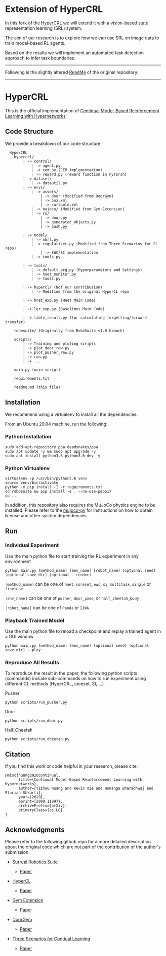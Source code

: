 # Extension of HyperCRL

In this fork of the [HyperCRL](https://github.com/rvl-lab-utoronto/HyperCRL) we will extend it with a vision-based state
representation learning (SRL) system.

The aim of our research is to explore how we can use SRL on image data to train model-based RL agents.

Based on the results we will implement an automated task detection approach to infer task boundaries.

***

Following is the slightly altered [ReadMe](https://github.com/rvl-lab-utoronto/HyperCRL/blob/master/readme.md) of the
original repository.

***

# HyperCRL

This is the official implementation
of [Continual Model-Based Reinforcement Learning with Hypernetworks](https://arxiv.org/abs/2009.11997)

## Code Structure

We provide a breakdown of our code structure:

```
  HyperCRL
    hypercrl/
        | -> control/
            | -> agent.py
            | -> cem.py (CEM implementation)
            | -> reward.py (reward function in PyTorch)
        | -> dataset/
            | -> datautil.py
        | -> envs/
            | -> assets/
                | -> door (Modified from DoorGym)
                | -> box.xml
                | -> cartpole.xml
            | -> mujoco/ (Modified from Gym-Extension)
            | -> rs/
                | -> door.py
                | -> generated_objects.py
                | -> push.py
    
        | -> model/
            | -> mbrl.py
            | -> regularizer.py (Modified from Three Scenarios for CL repo)
                | -> EWC/SI implementation
            | -> tools.py

        | -> tools/
            | -> default_arg.py (Hyperparameters and Settings)
            | -> hnet_monitor.py
            | -> tools.py

        | -> hypercl/ (Not our contribution)
            | -> Modified from the original HyperCL repo

        | -> hnet_exp.py (Hnet Main Code)

        | -> lqr_exp.py (Baselines Main Code)

        | -> table_result.py (for calculating forgetting/forward transfer)
    
    robosuite/ (Originally from RoboSuite v1.0 branch)

    scripts/
        | -> Training and ploting scripts
        | -> plot_door_rew.py
        | -> plot_pusher_rew.py
        | -> run.py
        | -> ...

    main.py (main script)

    requirements.txt

    readme.md (this file)
  ```

## Installation

We recommend using a virtualenv to install all the dependencies.

From an Ubuntu 20.04 machine, run the following:

### Python Installation

```
sudo add-apt-repository ppa:deadsnakes/ppa
sudo apt update -y && sudo apt upgrade -y
sudo apt install python3.6 python3.6-dev -y
```

### Python Virtualenv

```
virtualenv -p /usr/bin/python3.6 venv
source venv/bin/activate
python -m pip install -I -r requirements.txt
cd robosuite && pip install -e . --no-use-pep517
cd ..
```

In addition, this repository also requires the MuJoCo physics engine to be installed. Please refer to
the [mujoco-py](https://github.com/openai/mujoco-py) for instructions on how to obtain license and other system
dependencies.

## Run

### Individual Experiment

Use the main python file to start training the RL experiment in any environment

```
python main.py [method_name] [env_name] [robot_name] (optional seed) (optional save_dir) (optional --render)
```

```[method_name]``` can be one of ```hnet```, ```coreset```, ```ewc```, ```si```, ```multitask```, ```single```
or ```finetune```

```[env_name]``` can be one of ```pusher```, ```door_pose```, or ```half_cheetah_body```

```[robot_name]``` can be one of ```Panda``` or ```IIWA```

### Playback Trained Model

Use the main python file to reload a checkpoint and replay a trained agent in a GUI window

```
python main.py [method_name] [env_name] (optional seed) (optional save_dir) --play
```

### Reproduce All Results

To reproduce the result in the paper, the following python scripts (commands) include sub-commands on how to run
experiment using different CL methods (HyperCRL, coreset, SI, ...)

Pusher

```
python scripts/run_pusher.py
```

Door

```
python scripts/run_door.py
```

Half_Cheetah

```
python scripts/run_cheetah.py
```

## Citation

If you find this work or code helpful in your research, please cite:

```
@misc{huang2020continual,
      title={Continual Model-Based Reinforcement Learning with Hypernetworks}, 
      author={Yizhou Huang and Kevin Xie and Homanga Bharadhwaj and Florian Shkurti},
      year={2020},
      eprint={2009.11997},
      archivePrefix={arXiv},
      primaryClass={cs.LG}
}
```

## Acknowledgments

Please refer to the following github repo for a more detailed description about the original code which are not part of
the contribution of the author's submission.

* [Surreal Robotics Suite](https://github.com/StanfordVL/robosuite)

    * [Paper](http://proceedings.mlr.press/v87/fan18a.html)

* [HyperCL](https://github.com/chrhenning/hypercl)
    * [Paper](https://arxiv.org/abs/1906.00695)

* [Gym Extension](https://github.com/Breakend/gym-extensions)
    * [Paper](https://arxiv.org/abs/1708.04352)

* [DoorGym](https://github.com/PSVL/DoorGym)
    * [Paper](https://arxiv.org/abs/1908.01887)

* [Three Scenarios for Contiual Learning](https://github.com/GMvandeVen/continual-learning)
    * [Paper](https://arxiv.org/abs/1904.07734)
